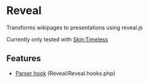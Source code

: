 # Reveal

Transforms wikipages to presentations using reveal.js

Currently only tested with [Skin:Timeless](https://www.mediawiki.org/wiki/Skin:Timeless/de)

## Features


 * [Parser hook](https://www.mediawiki.org/wiki/Manual:Parser_functions) (Reveal/Reveal.hooks.php)


